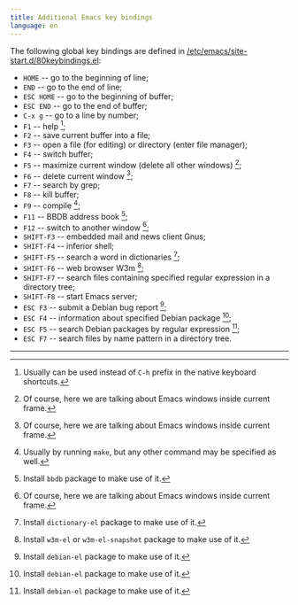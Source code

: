 ```yaml
---
title: Additional Emacs key bindings
language: en
---
```


The following global key bindings are defined in
[/etc/emacs/site-start.d/80keybindings.el](files/80keybindings.el):

- `HOME` -- go to the beginning of line;
- `END` -- go to the end of line;
- `ESC HOME` -- go to the beginning of buffer;
- `ESC END` -- go to the end of buffer;
- `C-x g` -- go to a line by number;
- `F1` -- help [^1];
- `F2` -- save current buffer into a file;
- `F3` -- open a file (for editing) or directory (enter file manager);
- `F4` -- switch buffer;
- `F5` -- maximize current window (delete all other windows) [^2];
- `F6` -- delete current window [^2];
- `F7` -- search by grep;
- `F8` -- kill buffer;
- `F9` -- compile [^3];
- `F11` -- BBDB address book [^4];
- `F12` -- switch to another window [^2];
- `SHIFT-F3` -- embedded mail and news client Gnus;
- `SHIFT-F4` -- inferior shell;
- `SHIFT-F5` -- search a word in dictionaries [^5];
- `SHIFT-F6` -- web browser W3m [^6];
- `SHIFT-F7` -- search files containing specified regular expression in
  a directory tree;
- `SHIFT-F8` -- start Emacs server;
- `ESC F3` -- submit a Debian bug report [^7];
- `ESC F4` -- information about specified Debian package [^7];
- `ESC F5` -- search Debian packages by regular expression [^7];
- `ESC F7` -- search files by name pattern in a directory tree.

----

[^1]: Usually can be used instead of `C-h` prefix in the native keyboard shortcuts.

[^2]: Of course, here we are talking about Emacs windows inside current frame.

[^3]: Usually by running `make`, but any other command may be specified as well.

[^4]: Install `bbdb` package to make use of it.

[^5]: Install `dictionary-el` package to make use of it.

[^6]: Install `w3m-el` or `w3m-el-snapshot` package to make use of it.

[^7]: Install `debian-el` package to make use of it.
